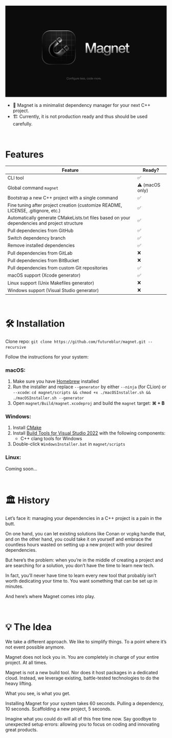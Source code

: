 ![Magnet](assets/banner.png)

- 🧲 Magnet is a minimalist dependency manager for your next C++ project.
- 🏗 Currently, it is not production ready and thus should be used carefully.️

<br>

# Features

| Feature                                                                                      | Ready?          |
|----------------------------------------------------------------------------------------------|-----------------|
| CLI tool                                                                                     | ✅               |
| Global command `magnet`                                                                      | ⚠️ (macOS only) |
| Bootstrap a new C++ project with a single command                                            | ✅               |
| Fine tuning after project creation (customize README, LICENSE, .gitignore, etc.)             | ✅               |
| Automatically generate CMakeLists.txt files based on your dependencies and project structure | ✅               |
| Pull dependencies from GitHub                                                                | ✅               |
| Switch dependency branch                                                                     | ✅               |
| Remove installed dependencies                                                                | ✅               |
| Pull dependencies from GitLab                                                                | ❌               |
| Pull dependencies from BitBucket                                                             | ❌               |
| Pull dependencies from custom Git repositories                                               | ✅               |
| macOS support (Xcode generator)                                                              | ✅               |
| Linux support (Unix Makefiles generator)                                                     | ❌               |
| Windows support (Visual Studio generator)                                                    | ❌               |

<br>

# 🛠️ Installation

Clone repo: `git clone https://github.com/futureblur/magnet.git --recursive`

Follow the instructions for your system:

### macOS:

1. Make sure you have [Homebrew](https://brew.sh/) installed
2. Run the installer and replace `--generator` by either `--ninja` (for CLion) or `--xcode`: `cd magnet/scripts && chmod +x ./macOSInstaller.sh && ./macOSInstaller.sh --generator`
3. Open `magnet/Build/magnet.xcodeproj` and build the `magnet` target: **⌘ + B**

### Windows:

1. Install [CMake](https://cmake.org/download/)
2. Install [Build Tools for Visual Studio 2022](https://visualstudio.microsoft.com/downloads/#build-tools-for-visual-studio-2022) with the following components: 
   - C++ clang tools for Windows
3. Double-click `WindowsInstaller.bat` in `magnet/scripts`

### Linux:

Coming soon...

<br>

# 🏛️ History

Let’s face it: managing your dependencies in a C++ project is a pain in the butt.

On one hand, you can let existing solutions like Conan or vcpkg handle that, and on the other hand, you could take it on
yourself and embrace the countless hours wasted on setting up a new project with your desired dependencies.

But here’s the problem: when you’re in the middle of creating a project and are searching for a solution, you don’t have
the time to learn new tech.

In fact, you’ll never have time to learn every new tool that probably isn’t worth dedicating your time to. You want
something that can be set up in minutes.

And here’s where Magnet comes into play.

<br>

# 💡 The Idea

We take a different approach. We like to simplify things. To a point where it’s not event possible anymore.

Magnet does not lock you in. You are completely in charge of your entire project. At all times.

Magnet is not a new build tool. Nor does it host packages in a dedicated cloud. Instead, we leverage existing,
battle-tested technologies to do the heavy lifting.

What you see, is what you get.

Installing Magnet for your system takes 60 seconds.
Pulling a dependency, 10 seconds.
Scaffolding a new project, 5 seconds.

Imagine what you could do will all of this free time now.
Say goodbye to unexpected setup errors: allowing you to focus on coding and innovating great products.
